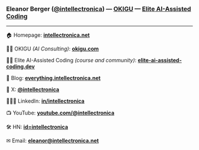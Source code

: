 ### **Eleanor Berger ([@intellectronica](https://intellectronica.net/))** — [OKIGU](https://okigu.com/) — [Elite AI-Assisted Coding](https://elite-ai-assisted-coding.dev/)

---

🏠 Homepage: **[intellectronica.net](https://intellectronica.net/)**

👩‍💼 OKIGU _(AI Consulting)_: **[okigu.com](https://okigu.com/)**

👩‍🏫 Elite AI-Assisted Coding _(course and community)_: **[elite-ai-assisted-coding.dev](https://elite-ai-assisted-coding.dev/)**

🔖 Blog: **[everything.intellectronica.net](https://everything.intellectronica.net/)**

📢 X: **[@intellectronica](https://x.com/intellectronica)**

👩🏽‍💻 LinkedIn: **[in/intellectronica](https://www.linkedin.com/in/intellectronica/)**

📺 YouTube: **[youtube.com/@intellectronica](https://www.youtube.com/@intellectronica)**

🛠️ HN: **[id=intellectronica](https://news.ycombinator.com/user?id=intellectronica)**

✉ Email: **[eleanor@intellectronica.net](mailto:eleanor@intellectronica.net)**
